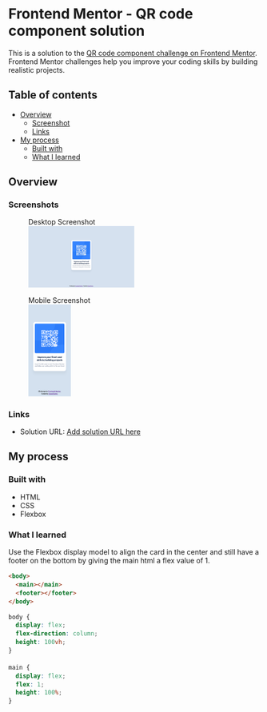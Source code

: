 # Frontend Mentor - QR code component solution

This is a solution to the [QR code component challenge on Frontend Mentor](https://www.frontendmentor.io/challenges/qr-code-component-iux_sIO_H). Frontend Mentor challenges help you improve your coding skills by building realistic projects. 

## Table of contents

- [Overview](#overview)
  - [Screenshot](#screenshot)
  - [Links](#links)
- [My process](#my-process)
  - [Built with](#built-with)
  - [What I learned](#what-i-learned)

## Overview

### Screenshots

<figure>
  <figcaption>Desktop Screenshot</figcaption>
  <img src="./screenshots/desktop_screenshot.jpeg" alt="Mobile Screenshot" width="50%" />
</figure>
<figure>
  <figcaption>Mobile Screenshot</figcaption>
  <img src="./screenshots/mobile_screenshot.png" alt="Mobile Screenshot" width="20%" />
</figure>

### Links

- Solution URL: [Add solution URL here](https://github.com/dvdgd/qr-code-component)

## My process

### Built with

- HTML
- CSS
- Flexbox

### What I learned

Use the Flexbox display model to align the card in the center and still have a footer on the bottom by giving the main html a flex value of 1.

```html
<body>
  <main></main>
  <footer></footer>
</body>
```
```css
body {
  display: flex;
  flex-direction: column;
  height: 100vh;
}

main {
  display: flex;
  flex: 1;
  height: 100%;
}
```
